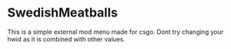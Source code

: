 # SwedishMeatballs
This is a simple external mod menu made for csgo.
Dont try changing your hwid as it is combined with other values.
